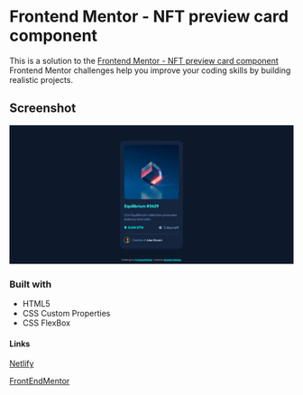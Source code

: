 # Frontend Mentor - NFT preview card component

This is a solution to the [Frontend Mentor - NFT preview card component](https://www.frontendmentor.io/challenges/nft-preview-card-component-SbdUL_w0U) Frontend Mentor challenges help you improve your coding skills by building realistic projects.

## Screenshot

![capture](/design/Captura.PNG)

### Built with
 - HTML5
 - CSS Custom Properties
 - CSS FlexBox

 #### Links

[Netlify](https://nftcardpreview-gm.netlify.app/)

[FrontEndMentor](https://www.frontendmentor.io/solutions/nft-preview-card-component-7bsyVUyCSD)